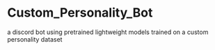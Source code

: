 # Custom_Personality_Bot
a discord bot using pretrained lightweight models trained on a custom personality dataset 
